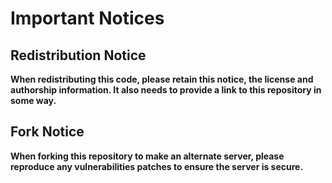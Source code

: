 # Important Notices

## Redistribution Notice

**When redistributing this code, please retain this notice, the license and authorship information. It also needs to provide a link to this repository in some way.**

## Fork Notice

**When forking this repository to make an alternate server, please reproduce any vulnerabilities patches to ensure the server is secure.**
